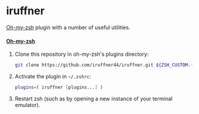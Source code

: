 # iruffner
[Oh-my-zsh](https://github.com/robbyrussell/oh-my-zsh) plugin with a number of useful utilities.

#### [Oh-my-zsh](https://github.com/robbyrussell/oh-my-zsh)

1. Clone this repository in oh-my-zsh's plugins directory:

    ```zsh
    git clone https://github.com/iruffner44/iruffner.git ${ZSH_CUSTOM:-~/.oh-my-zsh/custom}/plugins/iruffner
    ```

2. Activate the plugin in `~/.zshrc`:

    ```zsh
    plugins=( iruffner [plugins...] )
    ```

3. Restart zsh (such as by opening a new instance of your terminal emulator).
